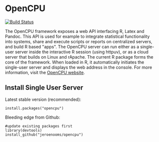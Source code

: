 OpenCPU
=======

[![Build Status](https://travis-ci.org/jeroenooms/opencpu.png?branch=master)](https://travis-ci.org/jeroenooms/opencpu)

The OpenCPU framework exposes a web API interfacing R, Latex and Pandoc. This API is used for example to integrate statistical functionality into systems, share and execute scripts or reports on centralized servers, and build R based "apps". The OpenCPU server can run either as a single-user server inside the interactive R session (using httpuv), or as a cloud server that builds on Linux and rApache. The current R package forms the core of the framework. When loaded in R, it automatically initiates the single-user server and displays the web address in the console. For more information, visit the [OpenCPU website](http://www.opencpu.org).

Install Single User Server
--------------------------

Latest stable version (recommended):

    install.packages("opencpu")

Bleeding edge from Github:
  
    #update existing packages first
    library(devtools)
    install_github("jeroenooms/opencpu")
